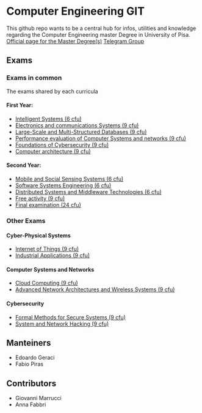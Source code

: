 # Computer Engineering GIT
This github repo wants to be a central hub for infos, utilities and knowledge regarding the Computer Engineering master Degree in University of Pisa.
[Official page for the Master Degree(s)](https://www.unipi.it/index.php/lauree/corso/10654)
[Telegram Group](https://t.me/+kmMNw1JDb_xmZmQ0)
## Exams
### Exams in common
The exams shared by each curricula 
#### First Year:
- [Intelligent Systems (6 cfu)](https://esami.unipi.it/esami2/programma.php?ad=75227&aa=2022)
- [Electronics and communications Systems (9 cfu)](https://esami.unipi.it/esami2/programma.php?ad=75232&aa=2022)
- [Large-Scale and Multi-Structured Databases (9 cfu)](https://esami.unipi.it/esami2/programma.php?ad=75233&aa=2022)
- [Performance evaluation of Computer Systems and networks (9 cfu)](https://esami.unipi.it/esami2/programma.php?ad=75231&aa=2022)
- [Foundations of Cybersecurity (9 cfu)](https://esami.unipi.it/esami2/programma.php?ad=75303&aa=2022)
- [Computer architecture (9 cfu)](https://esami.unipi.it/esami2/programma.php?ad=75222&aa=2022)
#### Second Year:
- [Mobile and Social Sensing Systems (6 cfu)](https://esami.unipi.it/esami2/programma.php?ad=75308&aa=2022)
- [Software Systems Engineering (6 cfu)](https://esami.unipi.it/esami2/programma.php?ad=75311&aa=2022)
- [Distributed Systems and Middleware Technologies (6 cfu)](https://esami.unipi.it/esami2/programma.php?ad=75235&aa=2022)
- [Free activity (9 cfu)](https://esami.unipi.it/esami2/programma.php?ad=75228&aa=2022)
- [Final examination (24 cfu)](https://esami.unipi.it/esami2/programma.php?ad=75229&aa=2022)
### Other Exams
#### Cyber-Physical Systems
- [Internet of Things (9 cfu)](https://esami.unipi.it/esami2/programma.php?ad=75307&aa=2022)
- [Industrial Applications (9 cfu)](https://esami.unipi.it/esami2/programma.php?ad=75304&aa=2022)
#### Computer Systems and Networks
- [Cloud Computing (9 cfu)](https://esami.unipi.it/esami2/programma.php?ad=75234&aa=2022)
- [Advanced Network Architectures and Wireless Systems (9 cfu)](https://esami.unipi.it/esami2/programma.php?ad=75226&aa=2022)
#### Cybersecurity
- [Formal Methods for Secure Systems (9 cfu)](https://esami.unipi.it/esami2/programma.php?ad=75302&aa=2022)
- [System and Network Hacking (9 cfu)](https://esami.unipi.it/esami2/programma.php?ad=75312&aa=2022)

## Manteiners
- Edoardo Geraci
- Fabio Piras
## Contributors
- Giovanni Marrucci
- Anna Fabbri
